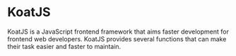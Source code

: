 # KoatJS
KoatJS is a JavaScript frontend framework that aims faster development for frontend web developers. KoatJS provides several functions that can make their task easier and faster to maintain.
